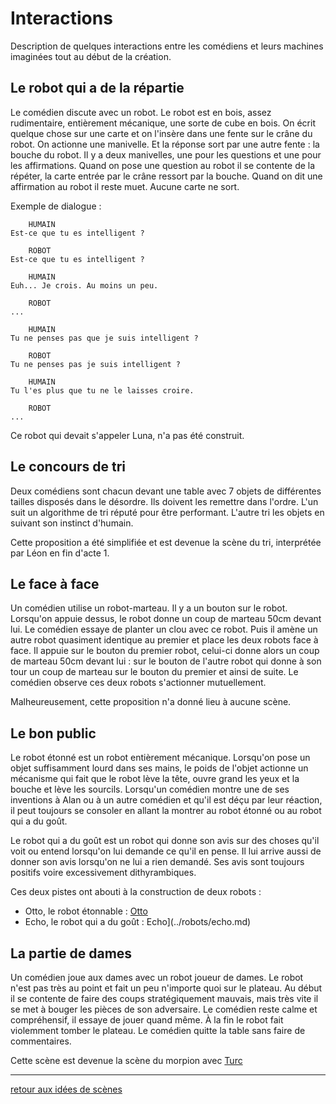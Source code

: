Interactions
============

Description de quelques interactions entre les comédiens et leurs machines imaginées tout au début de la création.

Le robot qui a de la répartie
-----------------------------

Le comédien discute avec un robot. Le robot est en bois, assez rudimentaire, entièrement mécanique, une sorte de cube en bois. On écrit quelque chose sur une carte et on l'insère dans une fente sur le crâne du robot. On actionne une manivelle. Et la réponse sort par une autre fente : la bouche du robot. Il y a deux manivelles, une pour les questions et une pour les affirmations. Quand on pose une question au robot il se contente de la répéter, la carte entrée par le crâne ressort par la bouche. Quand on dit une affirmation au robot il reste muet. Aucune carte ne sort.

Exemple de dialogue :

        HUMAIN
    Est-ce que tu es intelligent ?

        ROBOT
    Est-ce que tu es intelligent ?

        HUMAIN
    Euh... Je crois. Au moins un peu.

        ROBOT
    ...

        HUMAIN
    Tu ne penses pas que je suis intelligent ?

        ROBOT
    Tu ne penses pas je suis intelligent ?

        HUMAIN
    Tu l'es plus que tu ne le laisses croire.

        ROBOT
    ...

Ce robot qui devait s'appeler Luna, n'a pas été construit.

Le concours de tri
------------------

Deux comédiens sont chacun devant une table avec 7 objets de différentes tailles disposés dans le désordre. Ils doivent les remettre dans l'ordre. L'un suit un algorithme de tri réputé pour être performant. L'autre tri les objets en suivant son instinct d'humain.

Cette proposition a été simplifiée et est devenue la scène du tri, interprétée par Léon en fin d'acte 1.

Le face à face
---------------

Un comédien utilise un robot-marteau. Il y a un bouton sur le robot. Lorsqu'on appuie dessus, le robot donne un coup de marteau 50cm devant lui. Le comédien essaye de planter un clou avec ce robot. Puis il amène un autre robot quasiment identique au premier et place les deux robots face à face. Il appuie sur le bouton du premier robot, celui-ci donne alors un coup de marteau 50cm devant lui : sur le bouton de l'autre robot qui donne à son tour un coup de marteau sur le bouton du premier et ainsi de suite. Le comédien observe ces deux robots s'actionner mutuellement.

Malheureusement, cette proposition n'a donné lieu à aucune scène.

Le bon public
-------------

Le robot étonné est un robot entièrement mécanique. Lorsqu'on pose un objet suffisamment lourd dans ses mains, le poids de l'objet actionne un mécanisme qui fait que le robot lève la tête, ouvre grand les yeux et la bouche et lève les sourcils. Lorsqu'un comédien montre une de ses inventions à Alan ou à un autre comédien et qu'il est déçu par leur réaction, il peut toujours se consoler en allant la montrer au robot étonné ou au robot qui a du goût.

Le robot qui a du goût est un robot qui donne son avis sur des choses qu'il voit ou entend lorsqu'on lui demande ce qu'il en pense. Il lui arrive aussi de donner son avis lorsqu'on ne lui a rien demandé. Ses avis sont toujours positifs voire excessivement dithyrambiques.

Ces deux pistes ont abouti à la construction de deux robots :

- Otto, le robot étonnable : [Otto](../robots/otto.md)
- Echo, le robot qui a du goût : Echo](../robots/echo.md)

La partie de dames
------------------

Un comédien joue aux dames avec un robot joueur de dames. Le robot n'est pas très au point et fait un peu n'importe quoi sur le plateau. Au début il se contente de faire des coups stratégiquement mauvais, mais très vite il se met à bouger les pièces de son adversaire. Le comédien reste calme et compréhensif, il essaye de jouer quand même. À la fin le robot fait violemment tomber le plateau. Le comédien quitte la table sans faire de commentaires.

Cette scène est devenue la scène du morpion avec [Turc](../robots/turc.md)


---

[retour aux idées de scènes](.)
